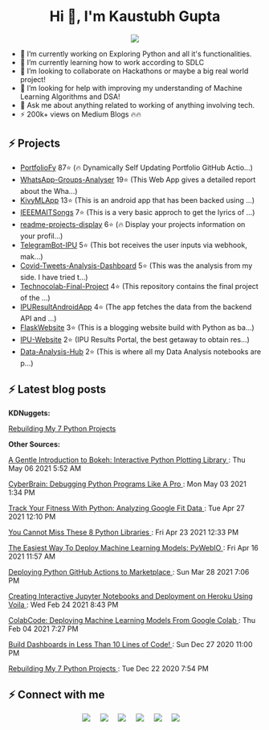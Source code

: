 <h1 align="center">Hi 👋, I'm Kaustubh Gupta</h1>
<p align="center">
<img src="https://github-readme-stats.vercel.app/api?username=kaustubhgupta&show_icons=true&theme=dark&count_private=true&include_all_commits=true&custom_title=Kaustubh's Stats">
</p>

- 🔭 I’m currently working on Exploring Python and all it's functionalities.
- 🌱 I’m currently learning how to work according to SDLC
- 👯 I’m looking to collaborate on Hackathons or maybe a big real world project!
- 🤔 I’m looking for help with improving my understanding of Machine Learning Algorithms and DSA!
- 💬 Ask me about anything related to working of anything involving tech.
- ⚡ 200k+ views on Medium Blogs 🔥🔥

## ⚡ Projects
<!-- PROJECTS START -->
* [PortfolioFy](https://github.com/kaustubhgupta/PortfolioFy) 87⭐ (🔥 Dynamically Self Updating Portfolio GitHub Actio...) 
* [WhatsApp-Groups-Analyser](https://github.com/kaustubhgupta/WhatsApp-Groups-Analyser) 19⭐ (This Web App gives a detailed report about the Wha...) 
* [KivyMLApp](https://github.com/kaustubhgupta/KivyMLApp) 13⭐ (This is an android app that has been backed using ...) 
* [IEEEMAITSongs](https://github.com/kaustubhgupta/IEEEMAITSongs) 7⭐ (This is a very basic approch to get the lyrics of ...) 
* [readme-projects-display](https://github.com/kaustubhgupta/readme-projects-display) 6⭐ (🔥 Display your projects information on your profil...) 
* [TelegramBot-IPU](https://github.com/kaustubhgupta/TelegramBot-IPU) 5⭐ (This bot receives the user inputs via webhook, mak...) 
* [Covid-Tweets-Analysis-Dashboard](https://github.com/kaustubhgupta/Covid-Tweets-Analysis-Dashboard) 5⭐ (This was the analysis from my side. I have tried t...) 
* [Technocolab-Final-Project](https://github.com/kaustubhgupta/Technocolab-Final-Project) 4⭐ (This repository contains the final project of the ...) 
* [IPUResultAndroidApp](https://github.com/kaustubhgupta/IPUResultAndroidApp) 4⭐ (The app fetches the data from the backend API and ...) 
* [FlaskWebsite](https://github.com/kaustubhgupta/FlaskWebsite) 3⭐ (This is a blogging website build with Python as ba...) 
* [IPU-Website](https://github.com/kaustubhgupta/IPU-Website) 2⭐ (IPU Results Portal, the best getaway to obtain res...) 
* [Data-Analysis-Hub](https://github.com/kaustubhgupta/Data-Analysis-Hub) 2⭐ (This is where all my Data Analysis notebooks are p...)<!-- PROJECTS END -->
   
## ⚡ Latest blog posts
**KDNuggets:**
<p><a href="https://www.kdnuggets.com/2021/05/rebuilding-7-python-projects.html"> Rebuilding My 7 Python Projects </a></p>

**Other Sources:**
<!-- BLOG-POST-LIST:START --><p><a href=https://www.analyticsvidhya.com/blog/2021/05/gentle-introduction-to-bokeh-interactive-python-plotting-library/ > A Gentle Introduction to Bokeh: Interactive Python Plotting Library </a>: Thu May 06 2021 5:52 AM </p><p><a href=https://towardsdatascience.com/cyberbrain-debugging-python-programs-like-a-pro-dbedbfa25800?source=rss-603da2b47f57------2 > CyberBrain: Debugging Python Programs Like A Pro </a>: Mon May 03 2021 1:34 PM </p><p><a href=https://www.analyticsvidhya.com/blog/2021/04/track-your-fitness-with-python-analyzing-google-fit-data/ > Track Your Fitness With Python: Analyzing Google Fit Data </a>: Tue Apr 27 2021 12:10 PM </p><p><a href=https://www.analyticsvidhya.com/blog/2021/04/you-cannot-miss-these-8-python-libraries/ > You Cannot Miss These 8 Python Libraries </a>: Fri Apr 23 2021 12:33 PM </p><p><a href=https://www.analyticsvidhya.com/blog/2021/04/the-easiest-way-to-deploy-machine-learning-models-pywebio/ > The Easiest Way To Deploy Machine Learning Models: PyWebIO </a>: Fri Apr 16 2021 11:57 AM </p><p><a href=https://towardsdatascience.com/deploying-python-github-actions-to-marketplace-d07790e9817d?source=rss-603da2b47f57------2 > Deploying Python GitHub Actions to Marketplace </a>: Sun Mar 28 2021 7:06 PM </p><p><a href=https://towardsdatascience.com/creating-interactive-jupyter-notebooks-and-deployment-on-heroku-using-voila-aa1c115981ca?source=rss-603da2b47f57------2 > Creating Interactive Jupyter Notebooks and Deployment on Heroku Using Voila </a>: Wed Feb 24 2021 8:43 PM </p><p><a href=https://towardsdatascience.com/colabcode-deploying-machine-learning-models-from-google-colab-54e0d37a7b09?source=rss-603da2b47f57------2 > ColabCode: Deploying Machine Learning Models From Google Colab </a>: Thu Feb 04 2021 7:27 PM </p><p><a href=https://towardsdatascience.com/build-dashboards-in-less-than-10-lines-of-code-835e9abeae4b?source=rss-603da2b47f57------2 > Build Dashboards in Less Than 10 Lines of Code! </a>: Sun Dec 27 2020 11:00 PM </p><p><a href=https://towardsdatascience.com/rebuilding-my-7-python-projects-8c629079c8e6?source=rss-603da2b47f57------2 > Rebuilding My 7 Python Projects </a>: Tue Dec 22 2020 7:54 PM </p><!-- BLOG-POST-LIST:END -->


## ⚡ Connect with me
<p align="center">
  <a target="_blank" href="https://www.linkedin.com/in/kaustubh-gupta"><img src="https://img.shields.io/badge/LinkedIn-0077B5?style=for-the-badge&logo=linkedin&logoColor=white" /></a>&nbsp;&nbsp;&nbsp;&nbsp;
  <a target="_blank" href="https://twitter.com/Kaustubh1828"><img src="https://img.shields.io/badge/Twitter-1DA1F2?style=for-the-badge&logo=twitter&logoColor=white" /></a>&nbsp;&nbsp;&nbsp;&nbsp;
  <a href="https://www.instagram.com/kaustubhgupta1828/"><img src="https://img.shields.io/badge/Instagram-E4405F?style=for-the-badge&logo=instagram&logoColor=white" /></a>&nbsp;&nbsp;&nbsp;&nbsp;
  <a href="https://www.facebook.com/kaustubh.gupta.1828/"><img src="https://img.shields.io/badge/Facebook-1877F2?style=for-the-badge&logo=facebook&logoColor=white" /></a>&nbsp;&nbsp;&nbsp;&nbsp;
     <a href="https://medium.com/@kaustubhgupta1828"><img src="https://img.shields.io/badge/Medium-12100E?style=for-the-badge&logo=medium&logoColor=white" /></a>&nbsp;&nbsp;&nbsp;&nbsp;
   <a href="http://kaustubhgupta.xyz/"><img src="https://img.shields.io/badge/Website-orange?style=for-the-badge&logo=website" /></a>&nbsp;&nbsp;&nbsp;&nbsp;
</p>
